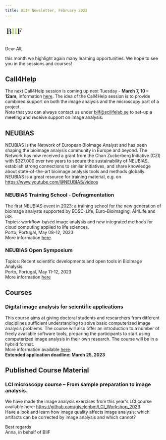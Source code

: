 ```yaml
---
title: BIIF Newsletter, February 2023
---
```

![BIIF logo](/images/biif_logo_white.png )

Dear All,  

this month we highlight again many learning opportunities. We hope to see you in the sessions and courses!

## Call4Help 
The next Call4Help session is coming up next Tuesday - **March 7, 10 – 12am**, information [here]( https://www.scilifelab.se/call4help-form/). The idea of the Call4Help session is to provide combined support on both the image analysis and the microscopy part of a project.  
Note that you can always contact us under [biif@scilifelab.se](mailto:biif@scilifelab.se) to set-up a meeting and receive support on image analysis.

## NEUBIAS
NEUBIAS is the Network of European BioImage Analyst and has been shaping the bioimage analysis community in Europe and beyond.
The Network has now received a grant from the Chan Zuckerberg Initiative (CZI) with $327.000 over two years to secure the sustainability of NEUBIAS, establish strong connections to similar
initiatives, and share knowledge about state-of-the-art bioimage analysis tools and methods globally. NEUBIAS is a great resource for training material, e.g. on https://www.youtube.com/@NEUBIAS/videos

### NEUBIAS Training School - Defragmentation
The first NEUBIAS event in 2023: a training school for the new generation of bioimage analysts supported by EOSC-Life, Euro-Bioimaging, AI4Life and i3S.  
Topics: workflow-based image analysis and new integrated methods for cloud computing applied to life sciences.  
Porto, Portugal, May 08-12, 2023  
More information [here](https://eubias.org/NEUBIAS/training-schools/neubias-academy-home/defragmentation-training-school-2023/).

### NEUBIAS Open Symposium
Topics: Recent scientific developments and open tools in BioImage Analysis.  
Porto, Portugal, May 11-12, 2023  
More information [here](https://eubias.org/NEUBIAS/neubias2020-conference/portugal-2023/porto-overview-2023/)

## Courses
### Digital image analysis for scientific applications
This course aims at giving doctoral students and researchers from different disciplines sufficient understanding to solve basic computerized image analysis problems. 
The course will also offer an introduction to a number of freely available software tools, preparing the participants to start 
using computerized image analysis in their own research. The course will be in a hybrid format.    
More information available [here](https://www.teknat.uu.se/education/doctoral-studies/courses/faculty/2023-image-analysis-for-scientific-applications-digital/).   
**Extended application deadline: March 25, 2023**

## Published Course Material
### LCI microscopy course – From sample preparation to image analysis.
We have made the image analysis exercises from this year's LCI course available here: https://github.com/giselehbm/LCI_Workshop_2023.  
Have a look and learn how image quality affects image analysis: which artifacts can be corrected by image analysis and which cannot? 


Best regards  
Anna, in behalf of BIIF
